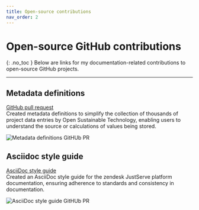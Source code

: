 ```yaml
---
title: Open-source contributions
nav_order: 2
---
```


# Open-source GitHub contributions
{: .no_toc }
Below are links for my documentation-related contributions to open-source GitHub projects.

--------------------------------

## Metadata definitions
[GitHub pull request](https://github.com/protontypes/open-sustainable-technology/pull/1025) \
Created metadata definitions to simplify the collection of thousands of project data entries by Open Sustainable Technology, enabling users to understand the source or calculations of values being stored.

![Metadata definitions GitHUb PR](../images/metadata-definitions-pr.png)

## Asciidoc style guide
[AsciiDoc style guide](https://github.com/JustServe-Resources/Documentation/blob/main/src/docs/asciidoc/README.md) \
Created an AsciiDoc style guide for the zendesk JustServe platform documentation, ensuring adherence to standards and consistency in documentation.

![AsciiDoc style guide GitHUb PR](../images/asciidoc-style-guide-pr.png)
